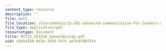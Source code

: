 ```yaml
---
content_type: resource
description: ''
file: null
file_location: /coursemedia/15-281-advanced-communication-for-leaders-spring-2016/c8da4250043a1929fa7cae7e9f48f5fa_MIT15_281S16_TeamPlanner.pdf
file_type: application/pdf
resourcetype: Document
title: MIT15_281S16_SpeechAssign.pdf
uid: c8da4250-043a-1929-fa7c-ae7e9f48f5fa
---
```

